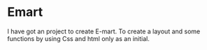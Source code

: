 # Emart
I have got an project to create E-mart. To create a layout and some functions by using Css and html only as an initial.
